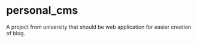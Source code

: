 # personal_cms
A project from university that should be web application for easier creation of blog.
